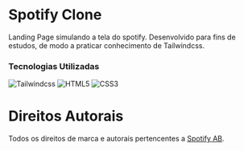 # Spotify Clone

Landing Page simulando a tela do spotify. Desenvolvido para fins de estudos, de modo a praticar conhecimento de Tailwindcss.

### Tecnologias Utilizadas
<div style="display: inline-block">
    <img alt="Tailwindcss" src="https://img.shields.io/badge/tailwindcss-%23777BB4.svg?&style=for-the-badge&logo=tailwindcss&logoColor=blue"/>
    <img alt="HTML5" src="https://img.shields.io/badge/html5%20-%23E34F26.svg?&style=for-the-badge&logo=html5&logoColor=white"/>
    <img alt="CSS3" src="https://img.shields.io/badge/css3%20-%231572B6.svg?&style=for-the-badge&logo=css3&logoColor=white"/>
</div>

# Direitos Autorais
Todos os direitos de marca e autorais pertencentes a <a href="https://www.spotify.com/br/"> Spotify AB</a>.
